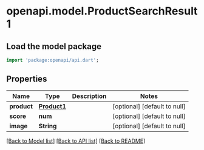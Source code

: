 # openapi.model.ProductSearchResult1

## Load the model package
```dart
import 'package:openapi/api.dart';
```

## Properties
Name | Type | Description | Notes
------------ | ------------- | ------------- | -------------
**product** | [**Product1**](Product1.md) |  | [optional] [default to null]
**score** | **num** |  | [optional] [default to null]
**image** | **String** |  | [optional] [default to null]

[[Back to Model list]](../README.md#documentation-for-models) [[Back to API list]](../README.md#documentation-for-api-endpoints) [[Back to README]](../README.md)


